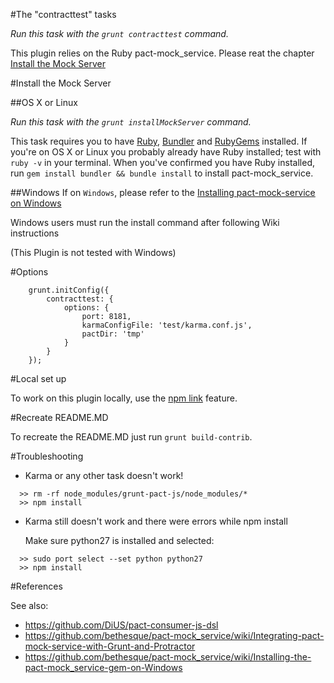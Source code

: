 #The "contracttest" tasks

_Run this task with the `grunt contracttest` command._

This plugin relies on the Ruby pact-mock_service. Please reat the chapter [Install the Mock Server](#install-the-mock-server)

#Install the Mock Server

##OS X or Linux

_Run this task with the `grunt installMockServer` command._

This task requires you to have [Ruby](http://www.ruby-lang.org/en/downloads/), [Bundler](http://bundler.io/) and [RubyGems](https://rubygems.org/pages/download) installed. If you're on OS X or Linux you probably already have Ruby installed; test with `ruby -v` in your terminal. When you've confirmed you have Ruby installed, run `gem install bundler && bundle install` to install pact-mock_service.

##Windows
If on ``Windows``, please refer to the [Installing pact-mock-service on Windows](https://github.com/bethesque/pact-mock_service/wiki/Installing-the-pact-mock_service-gem-on-Windows)

Windows users must run the install command after following Wiki instructions

(This Plugin is not tested with Windows)


#Options

```
    grunt.initConfig({
        contracttest: {
            options: {
                port: 8181,
                karmaConfigFile: 'test/karma.conf.js',
                pactDir: 'tmp'
            }
        }
    });
```
#Local set up

To work on this plugin locally, use the [npm link](https://docs.npmjs.com/cli/link) feature.

#Recreate README.MD

To recreate the README.MD just run `grunt build-contrib`.

#Troubleshooting

- Karma or any other task doesn't work!

```
  >> rm -rf node_modules/grunt-pact-js/node_modules/*
  >> npm install
```

- Karma still doesn't work and there were errors while npm install

  Make sure python27 is installed and selected:

```
  >> sudo port select --set python python27
  >> npm install
```

#References

See also:

- https://github.com/DiUS/pact-consumer-js-dsl
- https://github.com/bethesque/pact-mock_service/wiki/Integrating-pact-mock-service-with-Grunt-and-Protractor
- https://github.com/bethesque/pact-mock_service/wiki/Installing-the-pact-mock_service-gem-on-Windows
